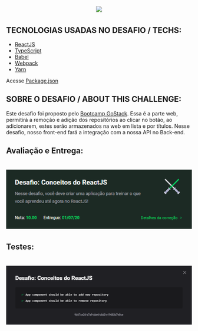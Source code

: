 <h1 align="center">
<img src="https://github.com/gibifyOfficial/Front-end-ReactJS/blob/master/public/assets/front-end.png" 600>
</h1>

## TECNOLOGIAS USADAS NO DESAFIO / TECHS:
 * [ReactJS](https://reactjs.org/)
 * [TypeScript](https://www.typescriptlang.org/)
 * [Babel](https://babeljs.io/)
 * [Webpack](https://webpack.js.org/)
 * [Yarn](https://yarnpkg.com/)

 Acesse [Package.json]()
 
## SOBRE O DESAFIO / ABOUT THIS CHALLENGE:
Este desafio foi proposto pelo [Bootcamp GoStack](https://rocketseat.com.br/gostack).
Essa é a parte web, permitirá a remoção e adição dos repositórios ao clicar no botão, ao adicionarem, 
estes serão armazenados na web em lista e por títulos. Nesse desafio, nosso front-end fará a integração com a nossa API no Back-end.
## Avaliação e Entrega:
<h1 align="center">
 <img src="https://github.com/gibify/Front-end-ReactJS/blob/master/public/assets/Screenshot%20(16).png" />
</h1>

## Testes:
<h1 align="center">
<img src="https://github.com/gibify/Front-end-ReactJS/blob/master/public/assets/Screenshot%20(17).png" />
</h1>
